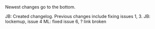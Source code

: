 Newest changes go to the bottom.


JB: Created changelog.  Previous changes include fixing issues 1, 3.
JB: lockemup, issue 4
ML: fixed issue 6, ? link broken